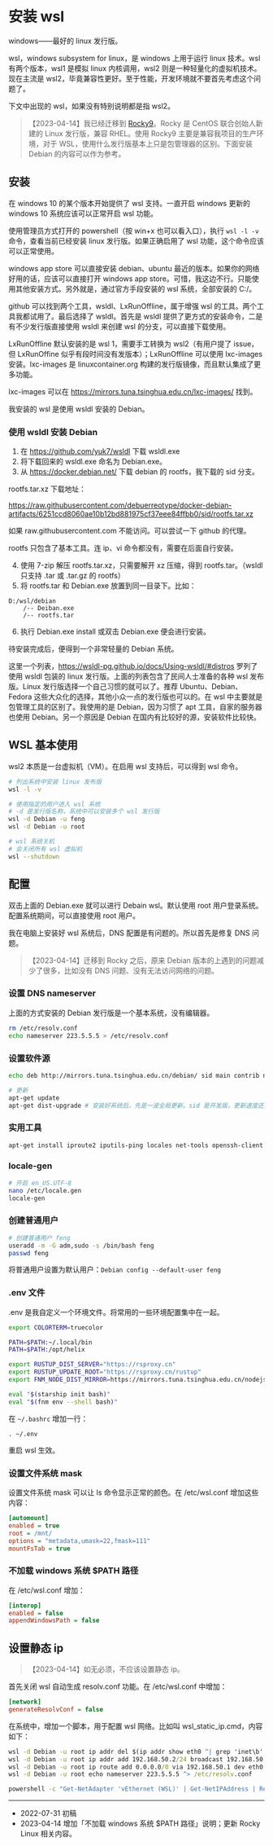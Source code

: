 # 安装 wsl

windows——最好的 linux 发行版。

wsl，windows subsystem for linux，是 windows 上用于运行 linux 技术。wsl 有两个版本，wsl1 是模拟 linux 内核调用，wsl2 则是一种轻量化的虚拟机技术。现在主流是 wsl2，毕竟兼容性更好。至于性能，开发环境就不要首先考虑这个问题了。

下文中出现的 wsl，如果没有特别说明都是指 wsl2。

> 【2023-04-14】我已经迁移到 [Rocky9](https://github.com/mishamosher/RL-WSL)。Rocky 是 CentOS 联合创始人新建的 Linux 发行版，兼容 RHEL。使用 Rocky9 主要是兼容我项目的生产环境，对于 WSL，使用什么发行版基本上只是包管理器的区别。下面安装 Debian 的内容可以作为参考。

## 安装

在 windows 10 的某个版本开始提供了 wsl 支持。一直开启 windows 更新的 windows 10 系统应该可以正常开启 wsl 功能。

使用管理员方式打开的 powershell（按 win+x 也可以看入口），执行 `wsl -l -v` 命令，查看当前已经安装 linux 发行版。如果正确启用了 wsl 功能，这个命令应该可以正常使用。

windows app store 可以直接安装 debian、ubuntu 最近的版本。如果你的网络好用的话，应该可以直接打开 windows app store。可惜，我这边不行。只能使用其他安装方式。另外就是，通过官方手段安装的 wsl 系统，全部安装的 C:/。

github 可以找到两个工具，wsldl、LxRunOffline，属于增强 wsl 的工具。两个工具我都试用了。最后选择了 wsldl。首先是 wsldl 提供了更方式的安装命令，二是有不少发行版直接使用 wsldl 来创建 wsl 的分支，可以直接下载使用。

LxRunOffline 默认安装的是 wsl 1，需要手工转换为 wsl2（有用户提了 issue，但 LxRunOffine 似乎有段时间没有发版本）；LxRunOffline 可以使用 lxc-images 安装。lxc-images 是 linuxcontainer.org 构建的发行版镜像，而且默认集成了更多功能。

lxc-images 可以在 https://mirrors.tuna.tsinghua.edu.cn/lxc-images/ 找到。

我安装的 wsl 是使用 wsldl 安装的 Debian。

### 使用 wsldl 安装 Debian

1. 在 https://github.com/yuk7/wsldl 下载 wsldl.exe
2. 将下载回来的 wsldl.exe 命名为 Debian.exe。
3. 从 https://docker.debian.net/ 下载 debian 的 rootfs，我下载的 sid 分支。

rootfs.tar.xz 下载地址：

https://raw.githubusercontent.com/debuerreotype/docker-debian-artifacts/6251ccd8060ae10b12bd881975cf37eee84ffbb0/sid/rootfs.tar.xz

如果 raw.githubusercontent.com 不能访问。可以尝试一下 github 的代理。

rootfs 只包含了基本工具。连 ip、vi 命令都没有，需要在后面自行安装。

4. 使用 7-zip 解压 rootfs.tar.xz，只需要解开 xz 压缩，得到 rootfs.tar。（wsldl 只支持 .tar 或 .tar.gz 的 rootfs）
5. 将 rootfs.tar 和 Debian.exe 放置到同一目录下。比如：

```
D:/wsl/debian
	/-- Deiban.exe
	/-- rootfs.tar

```

6. 执行 Debian.exe install 或双击 Debian.exe 便会进行安装。

待安装完成后，便得到一个非常轻量的 Debian 系统。

这里一个列表，https://wsldl-pg.github.io/docs/Using-wsldl/#distros 罗列了使用 wsldl 包装的 linux 发行版。上面的列表包含了民间人士准备的各种 wsl 发布版。Linux 发行版选择一个自己习惯的就可以了。推荐 Ubuntu、Debian、Fedora 这些大众化的选择，其他小众一点的发行版也可以的。在 wsl 中主要就是包管理工具的区别了。我使用的是 Debian，因为习惯了 apt 工具，自家的服务器也使用 Debian。另一个原因是 Debian 在国内有比较好的源，安装软件比较快。

## WSL 基本使用

wsl2 本质是一台虚拟机（VM）。在启用 wsl 支持后，可以得到 wsl 命令。

```sh
# 列出系统中安装 linux 发布版
wsl -l -v

# 使用指定的用户进入 wsl 系统
# -d 是发行版名称，系统中可以安装多个 wsl 发行版
wsl -d Debian -u feng
wsl -d Debian -u root

# wsl 系统关机
# 会关闭所有 wsl 虚拟机
wsl --shutdown
```

## 配置

双击上面的 Debian.exe 就可以进行 Debain wsl。默认使用 root 用户登录系统。配置系统期间，可以直接使用 root 用户。

我在电脑上安装好 wsl 系统后，DNS 配置是有问题的。所以首先是修复 DNS 问题。

> 【2023-04-14】迁移到 Rocky 之后，原来 Debian 版本的上遇到的问题减少了很多，比如没有 DNS 问题、没有无法访问网络的问题。

### 设置 DNS nameserver

上面的方式安装的 Debian 发行版是一个基本系统，没有编辑器。

```sh
rm /etc/resolv.conf
echo nameserver 223.5.5.5 > /etc/resolv.conf
```

### 设置软件源

```sh
echo deb http://mirrors.tuna.tsinghua.edu.cn/debian/ sid main contrib non-free > /etc/apt/sources.list

# 更新
apt-get update
apt-get dist-upgrade # 安装好系统后，先是一波全局更新。sid 是开发版，更新速度还是很快的。
```

### 实用工具

```sh
apt-get install iproute2 iputils-ping locales net-tools openssh-client procps sudo xz-utils unzip
```

### locale-gen

```sh
# 开启 en_US.UTF-8
nano /etc/locale.gen
locale-gen
```

### 创建普通用户

```sh
# 创建普通用户 feng
useradd -m -G adm,sudo -s /bin/bash feng
passwd feng
```

将普通用户设置为默认用户：`Debian config --default-user feng`

### .env 文件

.env 是我自定义一个环境文件。将常用的一些环境配置集中在一起。

```sh
export COLORTERM=truecolor

PATH=$PATH:~/.local/bin
PATH=$PATH:/opt/helix

export RUSTUP_DIST_SERVER="https://rsproxy.cn"
export RUSTUP_UPDATE_ROOT="https://rsproxy.cn/rustup"
export FNM_NODE_DIST_MIRROR=https://mirrors.tuna.tsinghua.edu.cn/nodejs-release/

eval "$(starship init bash)"
eval "$(fnm env --shell bash)"
```

在 `~/.bashrc` 增加一行：

```
. ~/.env
```

重启 wsl 生效。

### 设置文件系统 mask

设置文件系统 mask 可以让 ls 命令显示正常的颜色。在 /etc/wsl.conf 增加这些内容：

```ini
[automount]
enabled = true
root = /mnt/
options = "metadata,umask=22,fmask=111"
mountFsTab = true
```

### 不加载 windows 系统 $PATH 路径

在 /etc/wsl.conf 增加：

```ini
[interop]
enabled = false
appendWindowsPath = false
```

## 设置静态 ip

> 【2023-04-14】如无必须，不应该设置静态 ip。

首先关闭 wsl 自动生成 resolv.conf 功能。在 /etc/wsl.conf 中增加：

```ini
[network]
generateResolvConf = false
```

在系统中，增加一个脚本，用于配置 wsl 网络。比如叫 wsl_static_ip.cmd，内容如下：

```bat
wsl -d Debian -u root ip addr del $(ip addr show eth0 ^| grep 'inet\b' ^| awk '{print $2}' ^| head -n 1) dev eth0
wsl -d Debian -u root ip addr add 192.168.50.2/24 broadcast 192.168.50.255 dev eth0
wsl -d Debian -u root ip route add 0.0.0.0/0 via 192.168.50.1 dev eth0
wsl -d Debian -u root echo nameserver 223.5.5.5 ^> /etc/resolv.conf

powershell -c "Get-NetAdapter 'vEthernet (WSL)' | Get-NetIPAddress | Remove-NetIPAddress -Confirm:$False; New-NetIPAddress -IPAddress 192.168.50.1 -PrefixLength 24 -InterfaceAlias 'vEthernet (WSL)'; Get-NetNat | ? Name -Eq WSLNat | Remove-NetNat -Confirm:$False; New-NetNat -Name WSLNat -InternalIPInterfaceAddressPrefix 192.168.50.0/24;"
```

---

- 2022-07-31 初稿
- 2023-04-14 增加「不加载 windows 系统 $PATH 路径」说明；更新 Rocky Linux 相关内容。
